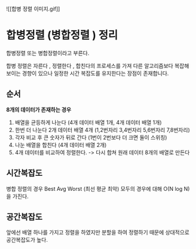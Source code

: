  ![[합병 정렬 이미지.gif]]
 
# 합병정렬 (병합정렬 ) 정리
 합병정렬 또는 병합정렬이라고 부른다.  

합병 정렬은 자른다 , 정렬한다 , 합친다의 프로세스를 가져 다른 알고리즘보다 복잡해 보이는 경향이 있으나 일정한 시간 복잡도를 유지한다는 장점이 존재합니다.  


## 순서 
**8개의 데이터가 존재하는 경우**
1. 배열을 균등하게 나눈다 (4개 데이터 배열 1개, 4개 데이터 배열 1개)
2. 한번 더 나눈다 2개 데이터 배열 4개 (1,2번자리 3,4번자리 5,6번자리 7,8번자리)
3. 각자 비교 후 큰 숫자가 뒤로 간다 (1번이 2번보다 더 크면 둘이 스위칭)
4. 나눈 배열을 합친다 (4개 데이터 배열 2개)
5. 4개 데이터를 비교하여 정렬한다. -> 다시 합쳐 원래 데이터 8개의 배열로 만든다  


## 시간복잡도
병합 정렬의 경우 
Best Avg Worst (최선 평균 최악) 모두의 경우에 대해 O(N log N) 을 가진다.   


## 공간복잡도
앞에선 배열 하나를 가지고 정렬을 하였지만 분할을 하여 정렬하기 때문에 상대적으로 공간복잡도가 높다.  


